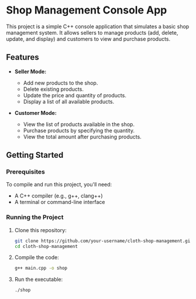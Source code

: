 # Shop Management Console App
This project is a simple C++ console application that simulates a basic shop management system. It allows sellers to manage products (add, delete, update, and display) and customers to view and purchase products.

## Features

- **Seller Mode:**
  - Add new products to the shop.
  - Delete existing products.
  - Update the price and quantity of products.
  - Display a list of all available products.

- **Customer Mode:**
  - View the list of products available in the shop.
  - Purchase products by specifying the quantity.
  - View the total amount after purchasing products.

## Getting Started

### Prerequisites

To compile and run this project, you'll need:

- A C++ compiler (e.g., g++, clang++)
- A terminal or command-line interface

### Running the Project

1. Clone this repository:
   ```bash
   git clone https://github.com/your-username/cloth-shop-management.git
   cd cloth-shop-management

2. Compile the code:
   ```bash
   g++ main.cpp -o shop

3. Run the executable:
   ```bash
   ./shop
